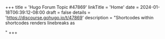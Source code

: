 +++
title = 'Hugo Forum Topic #47869'
linkTitle = 'Home'
date = 2024-01-18T06:39:12-08:00
draft = false
details = 'https://discourse.gohugo.io/t/47869'
description = "Shortcodes within shortcodes renders linebreaks as <p>"
+++
